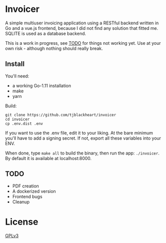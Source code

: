 # Invoicer

A simple multiuser invoicing application using a RESTful backend written in Go and a vue.js frontend,
because I did not find any solution that fitted me. SQLITE is used as a database backend.

This is a work in progress, see [TODO](#todo) for things not working yet. Use at your own risk - although nothing should really break.

## Install

You'll need:

* a working Go-1.11 installation
* make
* yarn

Build:

```
git clone https://github.com/tjblackheart/invoicer
cd invoicer
cp .env.dist .env
```

If you want to use the .env file, edit it to your liking. At the bare minimum you'll have to add a signing secret.
If not, export all these variables into your ENV.

When done, type `make all` to build the binary, then run the app: `./invoicer`.
By default it is available at localhost:8000.

## <a name="todo"></a> TODO

* PDF creation
* A dockerized version
* Frontend bugs
* Cleanup

# License

[GPLv3](LICENSE)

